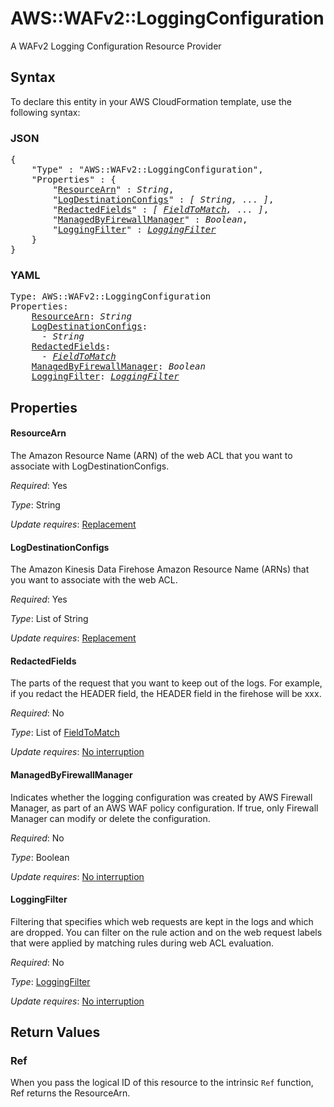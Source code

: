 # AWS::WAFv2::LoggingConfiguration

A WAFv2 Logging Configuration Resource Provider

## Syntax

To declare this entity in your AWS CloudFormation template, use the following syntax:

### JSON

<pre>
{
    "Type" : "AWS::WAFv2::LoggingConfiguration",
    "Properties" : {
        "<a href="#resourcearn" title="ResourceArn">ResourceArn</a>" : <i>String</i>,
        "<a href="#logdestinationconfigs" title="LogDestinationConfigs">LogDestinationConfigs</a>" : <i>[ String, ... ]</i>,
        "<a href="#redactedfields" title="RedactedFields">RedactedFields</a>" : <i>[ <a href="fieldtomatch.md">FieldToMatch</a>, ... ]</i>,
        "<a href="#managedbyfirewallmanager" title="ManagedByFirewallManager">ManagedByFirewallManager</a>" : <i>Boolean</i>,
        "<a href="#loggingfilter" title="LoggingFilter">LoggingFilter</a>" : <i><a href="loggingfilter.md">LoggingFilter</a></i>
    }
}
</pre>

### YAML

<pre>
Type: AWS::WAFv2::LoggingConfiguration
Properties:
    <a href="#resourcearn" title="ResourceArn">ResourceArn</a>: <i>String</i>
    <a href="#logdestinationconfigs" title="LogDestinationConfigs">LogDestinationConfigs</a>: <i>
      - String</i>
    <a href="#redactedfields" title="RedactedFields">RedactedFields</a>: <i>
      - <a href="fieldtomatch.md">FieldToMatch</a></i>
    <a href="#managedbyfirewallmanager" title="ManagedByFirewallManager">ManagedByFirewallManager</a>: <i>Boolean</i>
    <a href="#loggingfilter" title="LoggingFilter">LoggingFilter</a>: <i><a href="loggingfilter.md">LoggingFilter</a></i>
</pre>

## Properties

#### ResourceArn

The Amazon Resource Name (ARN) of the web ACL that you want to associate with LogDestinationConfigs.

_Required_: Yes

_Type_: String

_Update requires_: [Replacement](https://docs.aws.amazon.com/AWSCloudFormation/latest/UserGuide/using-cfn-updating-stacks-update-behaviors.html#update-replacement)

#### LogDestinationConfigs

The Amazon Kinesis Data Firehose Amazon Resource Name (ARNs) that you want to associate with the web ACL.

_Required_: Yes

_Type_: List of String

_Update requires_: [Replacement](https://docs.aws.amazon.com/AWSCloudFormation/latest/UserGuide/using-cfn-updating-stacks-update-behaviors.html#update-replacement)

#### RedactedFields

The parts of the request that you want to keep out of the logs. For example, if you redact the HEADER field, the HEADER field in the firehose will be xxx.

_Required_: No

_Type_: List of <a href="fieldtomatch.md">FieldToMatch</a>

_Update requires_: [No interruption](https://docs.aws.amazon.com/AWSCloudFormation/latest/UserGuide/using-cfn-updating-stacks-update-behaviors.html#update-no-interrupt)

#### ManagedByFirewallManager

Indicates whether the logging configuration was created by AWS Firewall Manager, as part of an AWS WAF policy configuration. If true, only Firewall Manager can modify or delete the configuration.

_Required_: No

_Type_: Boolean

_Update requires_: [No interruption](https://docs.aws.amazon.com/AWSCloudFormation/latest/UserGuide/using-cfn-updating-stacks-update-behaviors.html#update-no-interrupt)

#### LoggingFilter

Filtering that specifies which web requests are kept in the logs and which are dropped. You can filter on the rule action and on the web request labels that were applied by matching rules during web ACL evaluation.

_Required_: No

_Type_: <a href="loggingfilter.md">LoggingFilter</a>

_Update requires_: [No interruption](https://docs.aws.amazon.com/AWSCloudFormation/latest/UserGuide/using-cfn-updating-stacks-update-behaviors.html#update-no-interrupt)

## Return Values

### Ref

When you pass the logical ID of this resource to the intrinsic `Ref` function, Ref returns the ResourceArn.
